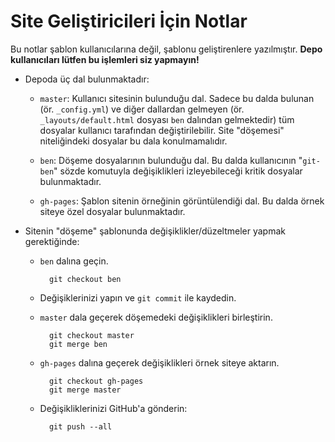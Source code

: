 # Site Geliştiricileri İçin Notlar

Bu notlar şablon kullanıcılarına değil, şablonu geliştirenlere yazılmıştır.
**Depo kullanıcıları lütfen bu işlemleri siz yapmayın!**

- Depoda üç dal bulunmaktadır:

    + `master`: Kullanıcı sitesinin bulunduğu dal.  Sadece bu dalda bulunan
      (ör. `_config.yml`) ve diğer dallardan gelmeyen (ör.
      `_layouts/default.html` dosyası `ben` dalından gelmektedir) tüm dosyalar
      kullanıcı tarafından değiştirilebilir.  Site "döşemesi" niteliğindeki
      dosyalar bu dala konulmamalıdır.

    + `ben`: Döşeme dosyalarının bulunduğu dal.  Bu dalda kullanıcının
      "`git-ben`" sözde komutuyla değişiklikleri izleyebileceği kritik
      dosyalar bulunmaktadır.

    + `gh-pages`: Şablon sitenin örneğinin görüntülendiği dal.  Bu dalda
      örnek siteye özel dosyalar bulunmaktadır.

- Sitenin "döşeme" şablonunda değişiklikler/düzeltmeler yapmak gerektiğinde:

    + `ben` dalına geçin.

            git checkout ben

    + Değişiklerinizi yapın ve `git commit` ile kaydedin.

    + `master` dala geçerek döşemedeki değişiklikleri birleştirin.

            git checkout master
            git merge ben

    + `gh-pages` dalına geçerek değişiklikleri örnek siteye aktarın.

            git checkout gh-pages
            git merge master

    + Değişikliklerinizi GitHub'a gönderin:

            git push --all
